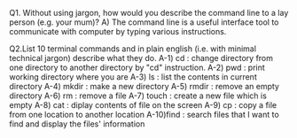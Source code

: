 Q1. Without using jargon, how would you describe the command line to a lay person (e.g. your mum)?
A) The command line is a useful interface tool to communicate  with computer by typing various instructions.
    
Q2.List 10 terminal commands and in plain english (i.e. with minimal technical jargon) describe what they do.
 A-1) cd : change directory from one directory to another directory by "cd" instruction.
 A-2) pwd : print working directory where you are
 A-3) ls  : list the contents in current directory
 A-4) mkdir : make a new directory
 A-5) rmdir : remove an empty directory
 A-6) rm : remove a file
 A-7) touch : create a new file which is empty
 A-8) cat : diplay contents of file on the screen
 A-9) cp : copy a file from one location to another location
 A-10)find : search files that I want to find and display the files' information